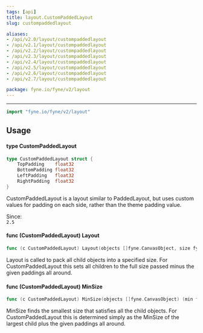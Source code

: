 ```yaml
---
tags: [api]
title: layout.CustomPaddedLayout
slug: custompaddedlayout

aliases:
- /api/v2.0/layout/custompaddedlayout
- /api/v2.1/layout/custompaddedlayout
- /api/v2.2/layout/custompaddedlayout
- /api/v2.3/layout/custompaddedlayout
- /api/v2.4/layout/custompaddedlayout
- /api/v2.5/layout/custompaddedlayout
- /api/v2.6/layout/custompaddedlayout
- /api/v2.7/layout/custompaddedlayout

package: fyne.io/fyne/v2/layout
---
```



---
```go
import "fyne.io/fyne/v2/layout"
```

## Usage

#### type CustomPaddedLayout

```go
type CustomPaddedLayout struct {
	TopPadding    float32
	BottomPadding float32
	LeftPadding   float32
	RightPadding  float32
}
```

CustomPaddedLayout is a layout similar to PaddedLayout, but uses custom values for padding on each side, rather than the theme padding value.


<div class="since">Since: <code>
2.5</code></div>

#### func (CustomPaddedLayout) Layout

```go
func (c CustomPaddedLayout) Layout(objects []fyne.CanvasObject, size fyne.Size)
```
Layout is called to pack all child objects into a specified size. For CustomPaddedLayout this sets all children to the full size passed minus the given paddings all around.

#### func (CustomPaddedLayout) MinSize

```go
func (c CustomPaddedLayout) MinSize(objects []fyne.CanvasObject) (min fyne.Size)
```
MinSize finds the smallest size that satisfies all the child objects. For CustomPaddedLayout this is determined simply as the MinSize of the largest child plus the given paddings all around.
